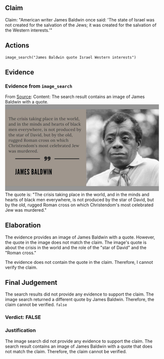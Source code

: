 ## Claim
Claim: "American writer James Baldwin once said: 'The state of Israel was not created for the salvation of the Jews; it was created for the salvation of the Western interests.'"

## Actions
```
image_search("James Baldwin quote Israel Western interests")
```

## Evidence
### Evidence from `image_search`
From [Source](https://interminablerambling.medium.com/james-baldwin-jim-crow-and-the-holocaust-19480de4f380): 
Content: The search result contains an image of James Baldwin with a quote. ![image 8078](media/2025-08-29_22-18-1756505937-982115.jpg) The quote is: "The crisis taking place in the world, and in the minds and hearts of black men everywhere, is not produced by the star of David, but by the old, rugged Roman cross on which Christendom's most celebrated Jew was murdered."


## Elaboration
The evidence provides an image of James Baldwin with a quote. However, the quote in the image does not match the claim. The image's quote is about the crisis in the world and the role of the "star of David" and the "Roman cross."

The evidence does not contain the quote in the claim. Therefore, I cannot verify the claim.


## Final Judgement
The search results did not provide any evidence to support the claim. The image search returned a different quote by James Baldwin. Therefore, the claim cannot be verified. `false`


### Verdict: FALSE

### Justification
The image search did not provide any evidence to support the claim. The search result contains an image of James Baldwin with a quote that does not match the claim. Therefore, the claim cannot be verified.
